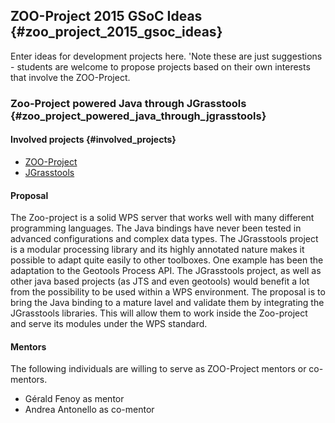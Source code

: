 ## ZOO-Project 2015 GSoC Ideas {#zoo_project_2015_gsoc_ideas}

Enter ideas for development projects here. \'Note these are just
suggestions - students are welcome to propose projects based on their
own interests that involve the ZOO-Project.

### Zoo-Project powered Java through JGrasstools {#zoo_project_powered_java_through_jgrasstools}

#### Involved projects {#involved_projects}

-   [ZOO-Project](http://www.zoo-project.org/)
-   [JGrasstools](http://moovida.github.io/jgrasstools/)

#### Proposal

The Zoo-project is a solid WPS server that works well with many
different programming languages. The Java bindings have never been
tested in advanced configurations and complex data types. The
JGrasstools project is a modular processing library and its highly
annotated nature makes it possible to adapt quite easily to other
toolboxes. One example has been the adaptation to the Geotools Process
API. The JGrasstools project, as well as other java based projects (as
JTS and even geotools) would benefit a lot from the possibility to be
used within a WPS environment. The proposal is to bring the Java binding
to a mature lavel and validate them by integrating the JGrasstools
libraries. This will allow them to work inside the Zoo-project and serve
its modules under the WPS standard.

#### Mentors

The following individuals are willing to serve as ZOO-Project mentors or
co-mentors.

-   Gérald Fenoy as mentor
-   Andrea Antonello as co-mentor
